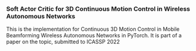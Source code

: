 ### **Soft Actor Critic for 3D Continuous Motion Control in Wireless Autonomous Networks**


This is the implementation for Continuous 3D Motion Control in Mobile Beamforming Wireless Autonomous Networks in PyTorch.
It is part of a paper on the topic, submitted to ICASSP 2022 